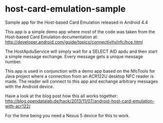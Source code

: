 host-card-emulation-sample
==========================

Sample app for the Host-based Card Emulation released in Android 4.4

This app is a simple demo app where most of the code was taken from the Host-based Card Emulation documentation at:
http://developer.android.com/guide/topics/connectivity/nfc/hce.html

The HostApduService will simply wait for a SELECT AID apdu and then start a simple 
message exchange. Every message gets a unique message number.

This app is used in conjunction with a demo app based on the NfcTools for Java project 
where a connection from an ACR122U desktop NFC reader is made. The reader will connect to this 
app and exchange arbitrary messages with the Android device.

Have a look at the blog post how this all works together:
http://blog.opendatalab.de/hack/2013/11/07/android-host-card-emulation-with-acr122/

For the time being you need a Nexus 5 device for this to work.
